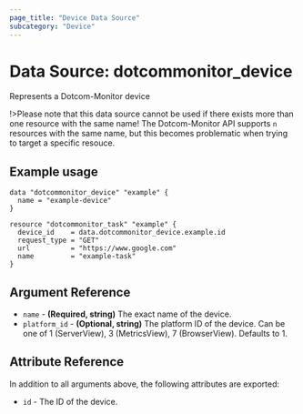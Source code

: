 ```yaml
---
page_title: "Device Data Source"
subcategory: "Device"
---
```

# Data Source: dotcommonitor_device
Represents a Dotcom-Monitor device

!>Please note that this data source cannot be used if there exists more than one resource with the same name! The Dotcom-Monitor API supports `n` resources with the same name, but this becomes problematic when trying to target a specific resouce.

## Example usage
```hcl
data "dotcommonitor_device" "example" {
  name = "example-device"
}

resource "dotcommonitor_task" "example" {
  device_id    = data.dotcommonitor_device.example.id
  request_type = "GET"
  url          = "https://www.google.com"
  name         = "example-task"
}
```

## Argument Reference
* `name` - **(Required, string)** The exact name of the device.
* `platform_id` - **(Optional, string)** The platform ID of the device. Can be one of 1 (ServerView), 3 (MetricsView), 7 (BrowserView). Defaults to 1.

## Attribute Reference
In addition to all arguments above, the following attributes are exported:

* `id` - The ID of the device.
